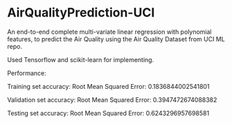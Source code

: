 # AirQualityPrediction-UCI
An end-to-end complete multi-variate linear regression with polynomial features, to predict the Air Quality using the Air Quality Dataset from UCI ML repo. 

Used Tensorflow and scikit-learn for implementing.

Performance:

Training set accuracy: 
Root Mean Squared Error: 0.1836844002541801

Validation set accuracy: 
Root Mean Squared Error: 0.3947472674088382

Testing set accuracy: 
Root Mean Squared Error: 0.6243296957698581

